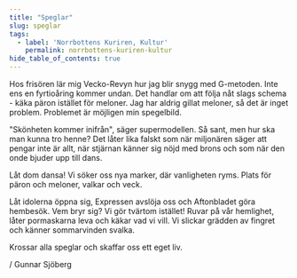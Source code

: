 ```yaml
---
title: "Speglar"
slug: speglar
tags:
  - label: 'Norrbottens Kuriren, Kultur'
    permalink: norrbottens-kuriren-kultur
hide_table_of_contents: true
---
```

Hos frisören lär mig Vecko-Revyn hur jag blir snygg med G-metoden. Inte ens en fyrtioåring kommer undan. Det handlar om att följa nåt slags schema - käka päron istället för meloner. Jag har aldrig gillat meloner, så det är inget problem. Problemet är möjligen min spegelbild.

<!--truncate-->

"Skönheten kommer inifrån", säger supermodellen. Så sant, men hur ska man kunna tro henne? Det låter lika falskt som när miljonären säger att pengar inte är allt, när stjärnan känner sig nöjd med brons och som när den onde bjuder upp till dans.

Låt dom dansa! Vi söker oss nya marker, där vanligheten ryms. Plats för päron och meloner, valkar och veck.

Låt idolerna öppna sig, Expressen avslöja oss och Aftonbladet göra hembesök. Vem bryr sig? Vi gör tvärtom istället! Ruvar på vår hemlighet, låter pormaskarna leva och käkar vad vi vill. Vi slickar grädden av fingret och känner sommarvinden svalka. 

Krossar alla speglar och skaffar oss ett eget liv.

/ Gunnar Sjöberg
